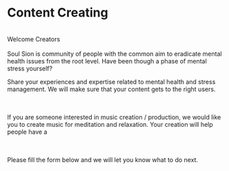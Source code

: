 # Content Creating

<br/>
Welcome Creators <br/>

<br/>
Soul Sion is community of people with the common aim to eradicate mental health issues from the root level. Have been though a phase of mental stress yourself? 

Share your experiences and expertise related to mental health and stress management. We will make sure that your content gets to the right users.

<br/><br/>
If you are someone interested in music creation / production, we would like you to create music for meditation and relaxation. Your creation will help people have a 


<br/>
<br/>
Please fill the form below and we will let you know what to do next.
